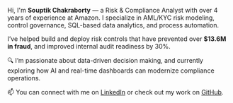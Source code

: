 Hi, I'm **Souptik Chakraborty** — a Risk & Compliance Analyst with over 4 years of experience at Amazon. I specialize in AML/KYC risk modeling, control governance, SQL-based data analytics, and process automation.

I’ve helped build and deploy risk controls that have prevented over **$13.6M in fraud**, and improved internal audit readiness by 30%.

🔍 I’m passionate about data-driven decision making, and currently exploring how AI and real-time dashboards can modernize compliance operations.

📫 You can connect with me on [LinkedIn](https://www.linkedin.com/in/souptik-chakraborty-67385a18a/) or check out my work on [GitHub](https://github.com/Souptik96).
